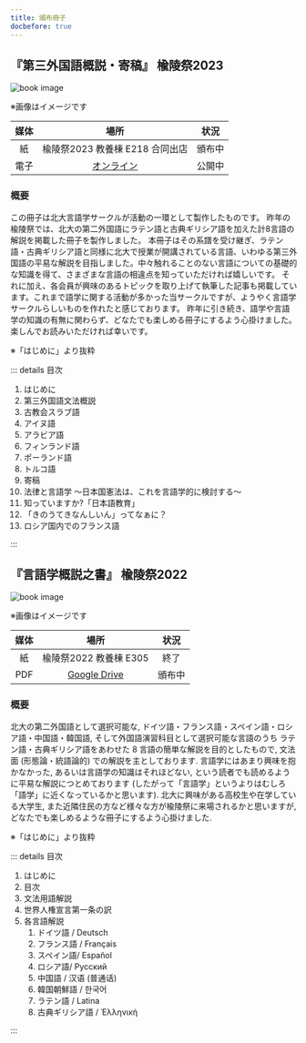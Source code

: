 ```yaml
---
title: 頒布冊子
docbefore: true
---
```

## 『第三外国語概説・寄稿』 楡陵祭2023

![book image](/upload/2023yuryo.png)

※画像はイメージです

| 媒体 | 場所 | 状況 |
| :-: | :-: | :-: |
| 紙 | 楡陵祭2023 教養棟 E218 合同出店 | 頒布中 |
| 電子 | [オンライン](https://vivliostyle.org/viewer/#src=https://booklet2023.huling.org/) | 公開中 |

### 概要

この冊子は北大言語学サークルが活動の一環として製作したものです。 昨年の楡陵祭では、北大の第二外国語にラテン語と古典ギリシア語を加えた計8言語の解説を掲載した冊子を製作しました。 本冊子はその系譜を受け継ぎ、ラテン語・古典ギリシア語と同様に北大で授業が開講されている言語、いわゆる第三外国語の平易な解説を目指しました。中々触れることのない言語についての基礎的な知識を得て、さまざまな言語の相違点を知っていただければ嬉しいです。 それに加え、各会員が興味のあるトピックを取り上げて執筆した記事も掲載しています。これまで語学に関する活動が多かった当サークルですが、ようやく言語学サークルらしいものを作れたと感じております。 昨年に引き続き、語学や言語学の知識の有無に関わらず、どなたでも楽しめる冊子にするよう心掛けました。楽しんでお読みいただければ幸いです。

※「はじめに」より抜粋

::: details 目次

1. はじめに
1. 第三外国語文法概説
  1. 古教会スラブ語
  1. アイヌ語
  1. アラビア語
  1. フィンランド語
  1. ポーランド語
  1. トルコ語
1. 寄稿
  1. 法律と言語学 ～日本国憲法は、これを言語学的に検討する～
  1. 知っていますか?「日本語教育」
  1. 「きのうてきなんしいん」ってなぁに？
  1. ロシア国内でのフランス語

:::

## 『言語学概説之書』 楡陵祭2022

![book image](/upload/2022yuryo.png)

※画像はイメージです

| 媒体 | 場所 | 状況 |
| :-: | :-: | :-: |
| 紙 | 楡陵祭2022 教養棟 E305 | 終了 |
| PDF | [Google Drive](https://drive.google.com/file/d/1eSBjcDgiVpzU9Z1cMRmturJrNpDrx9_G) | 頒布中 |

### 概要

北大の第二外国語として選択可能な,
ドイツ語・フランス語・スペイン語・ロシア語・中国語・韓国語,
そして外国語演習科目として選択可能な言語のうち
ラテン語・古典ギリシア語をあわせた 8 言語の簡単な解説を目的としたもので,
文法面 (形態論・統語論的) での解説を主としております.
言語学にはあまり興味を抱かなかった,
あるいは言語学の知識はそれほどない,
という読者でも読めるように平易な解説につとめております
(したがって「言語学」というよりはむしろ「語学」に近くなっているかと思います).
北大に興味がある高校生や在学している大学生,
また近隣住民の方など様々な方が楡陵祭に来場されるかと思いますが,
どなたでも楽しめるような冊子にするよう心掛けました.

※「はじめに」より抜粋

::: details 目次

1. はじめに
1. 目次
1. 文法用語解説
1. 世界人権宣言第一条の訳
1. 各言語解説
    1. ドイツ語 / Deutsch
    1. フランス語 / Français
    1. スペイン語/ Español
    1. ロシア語/ Русский
    1. 中国語 / 汉语 (普通话)
    1. 韓国朝鮮語 / 한국어
    1. ラテン語 / Latina
    1. 古典ギリシア語 / Ἑλληνική

:::
